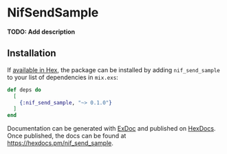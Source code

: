 # NifSendSample

**TODO: Add description**

## Installation

If [available in Hex](https://hex.pm/docs/publish), the package can be installed
by adding `nif_send_sample` to your list of dependencies in `mix.exs`:

```elixir
def deps do
  [
    {:nif_send_sample, "~> 0.1.0"}
  ]
end
```

Documentation can be generated with [ExDoc](https://github.com/elixir-lang/ex_doc)
and published on [HexDocs](https://hexdocs.pm). Once published, the docs can
be found at <https://hexdocs.pm/nif_send_sample>.

